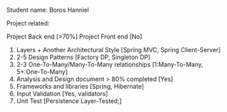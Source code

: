 Student name: Boros Hanniel


Project related:

Project Back end [>70%]
Project Front end [No]

1. Layers + Another Architectural Style [Spring MVC, Spring Client-Server]
2. 2-5 Design Patterns [Factory DP, Singleton DP]
3. 2-3 One-To-Many/Many-To-Many relationships [1:Many-To-Many, 5+:One-To-Many]
4. Analysis and Design document > 80% completed [Yes]
5. Frameworks and libraries [Spring, Hibernate]
6. Input Validation [Yes, validators]
7. Unit Test [Persistence Layer-Tested;]